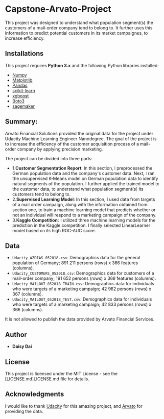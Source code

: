 # Capstone-Arvato-Project

This project was designed to understand what population segment(s) the customers of a mail-order company tend to belong to. It further uses this information to predict potential customers in its market campaignes, to increase efficiency. 



##  Installations

This project requires **Python 3.x** and the following Python libraries installed:

- [Numpy](https://www.numpy.org/)
- [Matplotlib](https://matplotlib.org/)
- [Pandas](http://pandas.pydata.org)
- [scikit-learn](http://scikit-learn.org/stable/)
- [xgboost](https://xgboost.readthedocs.io/en/latest/python/python_intro.html)
- [Boto3](https://boto3.amazonaws.com/v1/documentation/api/latest/index.html)
- [sagemaker](https://sagemaker.readthedocs.io/en/stable/) 


## Summary:
Arvato Financial Solutions provided the original data for the project under Udacity Machine Learning Engineer Nanodegree. The goal of the project is to increase the efficiency of the customer acquisition process of a mail-order company by applying precision marketing. 

The project can be divided into three parts:

- 1.**Customer Segmentation Report**:  In this section, I preprocessed the German population data and the company's customer data. Next, I ran the unsupervised K-Means model on German population data to identify natural segments of the population. I further applied the trained model to the customer data, to understand what population segment(s) its customers tend to belong to. 
- 2.**Supervised Learning Model**:  In this section, I used data from targets of a mail order campaign, along with the information obtained from section one, to train a machine learning model that predicts whether or not an individual will respond to a marketing campaign of the company.
- 3.**Kaggle Competition** : I utilized three machine learning models for the prediction in the Kaggle competition. I finally selected LinearLearner model based on its high ROC-AUC score. 



## Data

- `Udacity_AZDIAS_052018.csv`: Demographics data for the general population of Germany; 891 211 persons (rows) x 366 features (columns).
- `Udacity_CUSTOMERS_052018.csv`: Demographics data for customers of a mail-order company; 191 652 persons (rows) x 369 features (columns).
- `Udacity_MAILOUT_052018_TRAIN.csv`: Demographics data for individuals who were targets of a marketing campaign; 42 982 persons (rows) x 367 (columns).
- `Udacity_MAILOUT_052018_TEST.csv`: Demographics data for individuals who were targets of a marketing campaign; 42 833 persons (rows) x 366 (columns).

It is not allowed to publish the data provided by Arvato Financial Services. 

## Author

-   **Daisy Dai** 


## License

This project is licensed under the MIT License - see the [LICENSE.md]LICENSE.md file for details.

## Acknowledgments

I would like to thank [Udacity](https://eu.udacity.com/) for this amazing project, and [Arvato](https://www.arvato.com/)  for providing the data.
